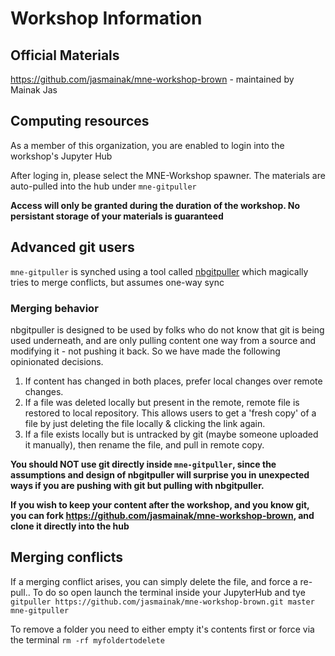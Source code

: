 # Workshop Information


## Official Materials  

https://github.com/jasmainak/mne-workshop-brown - maintained by Mainak Jas

## Computing resources

As a member of this organization, you are enabled to login into the workshop's Jupyter Hub

After loging in, please select the MNE-Workshop spawner. The materials are auto-pulled into the hub under `mne-gitpuller` 

**Access will only be granted during the duration of the workshop. No persistant storage of your materials is guaranteed**


## Advanced git users

`mne-gitpuller` is synched using a tool called [nbgitpuller](https://github.com/jupyterhub/nbgitpuller) which magically tries to merge conflicts, but assumes one-way sync

### Merging behavior

nbgitpuller is designed to be used by folks who do not know that git is being used
underneath, and are only pulling content one way from a source and modifying it -
not pushing it back.
So we have made the following opinionated decisions.

1. If content has changed in both places, prefer local changes over remote changes.
2. If a file was deleted locally but present in the remote, remote file is restored
   to local repository. This allows users to get a 'fresh copy' of a file by
   just deleting the file locally & clicking the link again.
3. If a file exists locally but is untracked by git (maybe someone uploaded it manually),
   then rename the file, and pull in remote copy.
   
**You should NOT use git directly inside `mne-gitpuller`, since the assumptions
   and design of nbgitpuller will surprise you in unexpected ways if you are pushing with
   git but pulling with nbgitpuller.**

**If you wish to keep your content after the workshop, and you know git, you can fork https://github.com/jasmainak/mne-workshop-brown, and clone it directly into the hub**

## Merging conflicts

If a merging conflict arises, you can simply delete the file, and force a re-pull.. To do so open launch the terminal inside your JupyterHub and tye `gitpuller https://github.com/jasmainak/mne-workshop-brown.git master mne-gitpuller`

To remove a folder you need to either empty it's contents first or force via the terminal `rm -rf myfoldertodelete`
